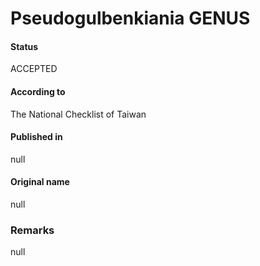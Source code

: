 Pseudogulbenkiania GENUS
=======

#### Status
ACCEPTED

#### According to
The National Checklist of Taiwan

#### Published in
null

#### Original name
null

### Remarks
null